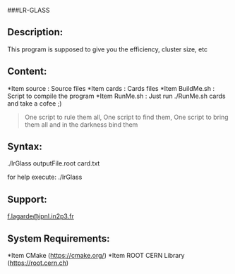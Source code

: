 ###LR-GLASS

Description: 
--------------------------------------------------------------------------------
This program is supposed to give you the efficiency, cluster size, etc

Content:
--------------------------------------------------------------------------------

  *Item source	: Source files
  *Item cards		: Cards files
  *Item BuildMe.sh    : Script to compile the program
  *Item RunMe.sh      : Just run ./RunMe.sh cards and take a cofee ;)
  
  >One script to rule them all, 
  >One script to find them, 
  >One script to bring them all and in the darkness bind them

Syntax:
--------------------------------------------------------------------------------
./lrGlass outputFile.root card.txt 

for help execute: ./lrGlass



Support:
--------------------------------------------------------------------------------
  f.lagarde@ipnl.in2p3.fr


System Requirements:
--------------------------------------------------------------------------------
  *Item CMake (https://cmake.org/)
  *Item ROOT CERN Library (https://root.cern.ch)




